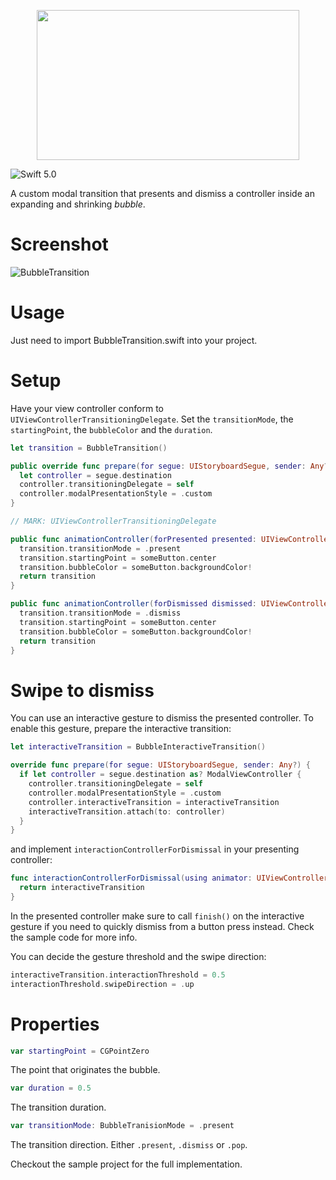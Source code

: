 <p align="center">
  <img width="420" height="240" src="assets/logo.png"/>
</p>

![Swift 5.0](https://img.shields.io/badge/swift-5.0-orange.svg)

A custom modal transition that presents and dismiss a controller inside an expanding and shrinking _bubble_.

# Screenshot
![BubbleTransition](https://raw.githubusercontent.com/andreamazz/BubbleTransition/master/assets/screenshot.gif)

# Usage
Just need to import BubbleTransition.swift into your project.

# Setup
Have your view controller conform to `UIViewControllerTransitioningDelegate`. Set the `transitionMode`, the `startingPoint`, the `bubbleColor` and the `duration`.
```swift
let transition = BubbleTransition()

public override func prepare(for segue: UIStoryboardSegue, sender: Any?) {
  let controller = segue.destination
  controller.transitioningDelegate = self
  controller.modalPresentationStyle = .custom
}

// MARK: UIViewControllerTransitioningDelegate

public func animationController(forPresented presented: UIViewController, presenting: UIViewController, source: UIViewController) -> UIViewControllerAnimatedTransitioning? {
  transition.transitionMode = .present
  transition.startingPoint = someButton.center
  transition.bubbleColor = someButton.backgroundColor!
  return transition
}

public func animationController(forDismissed dismissed: UIViewController) -> UIViewControllerAnimatedTransitioning? {
  transition.transitionMode = .dismiss
  transition.startingPoint = someButton.center
  transition.bubbleColor = someButton.backgroundColor!
  return transition
}
```

# Swipe to dismiss

You can use an interactive gesture to dismiss the presented controller. To enable this gesture, prepare the interactive transition:

```swift
let interactiveTransition = BubbleInteractiveTransition()

override func prepare(for segue: UIStoryboardSegue, sender: Any?) {
  if let controller = segue.destination as? ModalViewController {
    controller.transitioningDelegate = self
    controller.modalPresentationStyle = .custom
    controller.interactiveTransition = interactiveTransition
    interactiveTransition.attach(to: controller)
  }
}
```

and implement `interactionControllerForDismissal` in your presenting controller:

```swift
func interactionControllerForDismissal(using animator: UIViewControllerAnimatedTransitioning) -> UIViewControllerInteractiveTransitioning? {
  return interactiveTransition
}
```

In the presented controller make sure to call `finish()` on the interactive gesture if you need to quickly dismiss from a button press instead. Check the sample code for more info.  

You can decide the gesture threshold and the swipe direction:
```swift
interactiveTransition.interactionThreshold = 0.5
interactionThreshold.swipeDirection = .up
```

# Properties
```swift
var startingPoint = CGPointZero
```
The point that originates the bubble.

```swift
var duration = 0.5
```
The transition duration.

```swift
var transitionMode: BubbleTranisionMode = .present
```
The transition direction. Either `.present`, `.dismiss` or `.pop`.

Checkout the sample project for the full implementation.
